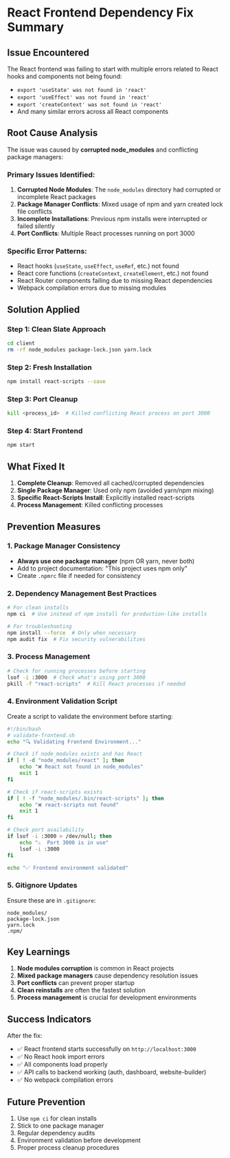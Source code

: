 # React Frontend Dependency Fix Summary

## Issue Encountered
The React frontend was failing to start with multiple errors related to React hooks and components not being found:
- `export 'useState' was not found in 'react'`
- `export 'useEffect' was not found in 'react'`
- `export 'createContext' was not found in 'react'`
- And many similar errors across all React components

## Root Cause Analysis
The issue was caused by **corrupted node_modules** and conflicting package managers:

### Primary Issues Identified:
1. **Corrupted Node Modules**: The `node_modules` directory had corrupted or incomplete React packages
2. **Package Manager Conflicts**: Mixed usage of npm and yarn created lock file conflicts
3. **Incomplete Installations**: Previous npm installs were interrupted or failed silently
4. **Port Conflicts**: Multiple React processes running on port 3000

### Specific Error Patterns:
- React hooks (`useState`, `useEffect`, `useRef`, etc.) not found
- React core functions (`createContext`, `createElement`, etc.) not found
- React Router components failing due to missing React dependencies
- Webpack compilation errors due to missing modules

## Solution Applied

### Step 1: Clean Slate Approach
```bash
cd client
rm -rf node_modules package-lock.json yarn.lock
```

### Step 2: Fresh Installation
```bash
npm install react-scripts --save
```

### Step 3: Port Cleanup
```bash
kill <process_id>  # Killed conflicting React process on port 3000
```

### Step 4: Start Frontend
```bash
npm start
```

## What Fixed It
1. **Complete Cleanup**: Removed all cached/corrupted dependencies
2. **Single Package Manager**: Used only npm (avoided yarn/npm mixing)
3. **Specific React-Scripts Install**: Explicitly installed react-scripts
4. **Process Management**: Killed conflicting processes

## Prevention Measures

### 1. Package Manager Consistency
- **Always use one package manager** (npm OR yarn, never both)
- Add to project documentation: "This project uses npm only"
- Create `.npmrc` file if needed for consistency

### 2. Dependency Management Best Practices
```bash
# For clean installs
npm ci  # Use instead of npm install for production-like installs

# For troubleshooting
npm install --force  # Only when necessary
npm audit fix  # Fix security vulnerabilities
```

### 3. Process Management
```bash
# Check for running processes before starting
lsof -i :3000  # Check what's using port 3000
pkill -f "react-scripts"  # Kill React processes if needed
```

### 4. Environment Validation Script
Create a script to validate the environment before starting:

```bash
#!/bin/bash
# validate-frontend.sh
echo "🔍 Validating Frontend Environment..."

# Check if node_modules exists and has React
if [ ! -d "node_modules/react" ]; then
    echo "❌ React not found in node_modules"
    exit 1
fi

# Check if react-scripts exists
if [ ! -f "node_modules/.bin/react-scripts" ]; then
    echo "❌ react-scripts not found"
    exit 1
fi

# Check port availability
if lsof -i :3000 > /dev/null; then
    echo "⚠️  Port 3000 is in use"
    lsof -i :3000
fi

echo "✅ Frontend environment validated"
```

### 5. Gitignore Updates
Ensure these are in `.gitignore`:
```
node_modules/
package-lock.json
yarn.lock
.npm/
```

## Key Learnings
1. **Node modules corruption** is common in React projects
2. **Mixed package managers** cause dependency resolution issues
3. **Port conflicts** can prevent proper startup
4. **Clean reinstalls** are often the fastest solution
5. **Process management** is crucial for development environments

## Success Indicators
After the fix:
- ✅ React frontend starts successfully on `http://localhost:3000`
- ✅ No React hook import errors
- ✅ All components load properly
- ✅ API calls to backend working (auth, dashboard, website-builder)
- ✅ No webpack compilation errors

## Future Prevention
1. Use `npm ci` for clean installs
2. Stick to one package manager
3. Regular dependency audits
4. Environment validation before development
5. Proper process cleanup procedures
